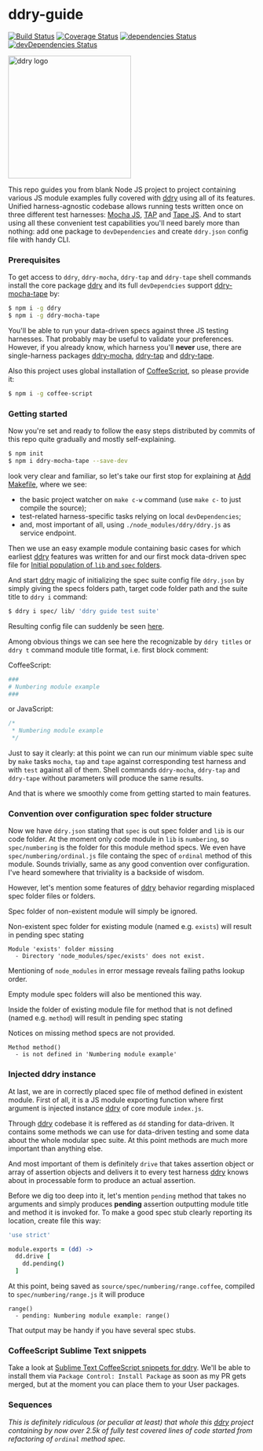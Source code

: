 # ddry-guide

[![Build Status](https://travis-ci.org/ddry/ddry-guide.svg?branch=master)](https://travis-ci.org/ddry/ddry-guide) [![Coverage Status](https://coveralls.io/repos/github/ddry/ddry-guide/badge.svg?branch=master)](https://coveralls.io/github/ddry/ddry-guide?branch=master) [![dependencies Status](https://david-dm.org/ddry/ddry-guide/status.svg)](https://david-dm.org/ddry/ddry-guide) [![devDependencies Status](https://david-dm.org/ddry/ddry-guide/dev-status.svg)](https://david-dm.org/ddry/ddry-guide?type=dev)

<img src="https://cloud.githubusercontent.com/assets/5163953/22628172/6b91f120-ebe0-11e6-8456-0f5b2dc3a553.png" alt="ddry logo" width="250">

This repo guides you from blank Node JS project to project containing various JS module examples fully covered with [ddry](https://www.npmjs.com/package/ddry) using all of its features. Unified harness-agnostic codebase allows running tests written once on three different test harnesses: [Mocha JS](https://www.npmjs.com/package/mocha), [TAP](https://www.npmjs.com/package/tap) and [Tape JS](https://www.npmjs.com/package/tape). And to start using all these convenient test capabilities you'll need barely more than nothing: add one package to `devDependencies` and create `ddry.json` config file with handy CLI.

### Prerequisites

To get access to `ddry`, `ddry-mocha`, `ddry-tap` and `ddry-tape` shell commands install the core package [ddry](https://www.npmjs.com/package/ddry) and its full `devDependcies` support [ddry-mocha-tape](https://www.npmjs.com/package/ddry-mocha-tape) by:

```sh
$ npm i -g ddry
$ npm i -g ddry-mocha-tape
```

You'll be able to run your data-driven specs against three JS testing harnesses. That probably may be useful to validate your preferences. However, if you already know, which harness you'll **never** use, there are single-harness packages [ddry-mocha](https://www.npmjs.com/package/ddry-mocha), [ddry-tap](https://www.npmjs.com/package/ddry-tap) and [ddry-tape](https://www.npmjs.com/package/ddry-tape).

Also this project uses global installation of [CoffeeScript](https://www.npmjs.com/package/coffee-script), so please provide it:

```sh
$ npm i -g coffee-script
```

### Getting started

Now you're set and ready to follow the easy steps distributed by commits of this repo quite gradually and mostly self-explaining.

```sh
$ npm init
$ npm i ddry-mocha-tape --save-dev
```

look very clear and familiar, so let's take our first stop for explaining at [Add Makefile](https://github.com/ddry/ddry-guide/commit/61b7b07166ee771bf3eaf184062f6e225f2d5fb6), where we see:

- the basic project watcher on `make c-w` command (use `make c-` to just compile the source);
- test-related harness-specific tasks relying on local `devDependencies`;
- and, most important of all, using `./node_modules/ddry/ddry.js` as service endpoint.

Then we use an easy example module containing basic cases for which earliest [ddry](https://www.npmjs.com/package/ddry) features was written for and our first mock data-driven spec file for [Initial population of `lib` and `spec` folders](https://github.com/ddry/ddry-guide/commit/0da6ef5c4c65f0b9bb591976ddfadf4133fa5f12).

And start [ddry](https://www.npmjs.com/package/ddry) magic of initializing the spec suite config file `ddry.json` by simply giving the specs folders path, target code folder path and the suite title to `ddry i` command:

```sh
$ ddry i spec/ lib/ 'ddry guide test suite'
```

Resulting config file can suddenly be seen [here](https://github.com/ddry/ddry-guide/commit/47e30020fae390209076e2dfaf1f37e1de1cd061).

Among obvious things we can see here the recognizable by `ddry titles` or `ddry t` command module title format, i.e. first block comment:

CoffeeScript:
```coffee
###
# Numbering module example
###
```

or JavaScript:
```js
/*
 * Numbering module example
 */
```

Just to say it clearly: at this point we can run our minimum viable spec suite by `make` tasks `mocha`, `tap` and `tape` against corresponding test harness and with `test` against all of them. Shell commands `ddry-mocha`, `ddry-tap` and `ddry-tape` without parameters will produce the same results.

And that is where we smoothly come from getting started to main features.

### Convention over configuration spec folder structure

Now we have `ddry.json` stating that `spec` is out spec folder and `lib` is our code folder. At the moment only code module in `lib` is `numbering`, so `spec/numbering` is the folder for this module method specs. We even have `spec/numbering/ordinal.js` file containg the spec of `ordinal` method of this module. Sounds trivially, same as any good convention over configuration. I've heard somewhere that triviality is a backside of wisdom.

However, let's mention some features of [ddry](https://www.npmjs.com/package/ddry) behavior regarding misplaced spec folder files or folders.

Spec folder of non-existent module will simply be ignored.

Non-existent spec folder for existing module (named e.g. `exists`) will result in pending spec stating

```
Module 'exists' folder missing
  - Directory 'node_modules/spec/exists' does not exist.
```

Mentioning of `node_modules` in error message reveals failing paths lookup order.

Empty module spec folders will also be mentioned this way.

Inside the folder of existing module file for method that is not defined (named e.g. `method`) will result in pending spec stating

Notices on missing method specs are not provided.

```
Method method()
  - is not defined in 'Numbering module example'
```

### Injected ddry instance

At last, we are in correctly placed spec file of method defined in existent module. First of all, it is a JS module exporting function where first argument is injected instance [ddry](https://www.npmjs.com/package/ddry) of core module `index.js`.

Through [ddry](https://www.npmjs.com/package/ddry) codebase it is reffered as `dd` standing for data-driven. It contains some methods we can use for data-driven testing and some data about the whole modular spec suite. At this point methods are much more important than anything else.

And most important of them is definitely `drive` that takes assertion object or array of assertion objects and delivers it to every test harness [ddry](https://www.npmjs.com/package/ddry) knows about in processable form to produce an actual assertion.

Before we dig too deep into it, let's mention `pending` method that takes no arguments and simply produces **pending** assertion outputting module title and method it is invoked for. To make a good spec stub clearly reporting its location, create file this way:

```coffee
'use strict'

module.exports = (dd) ->
  dd.drive [
    dd.pending()
  ]
```

At this point, being saved as `source/spec/numbering/range.coffee`, compiled to `spec/numbering/range.js` it will produce

```
range()
  - pending: Numbering module example: range()
```

That output may be handy if you have several spec stubs.

### CoffeeScript Sublime Text snippets

Take a look at [Sublime Text CoffeeScript snippets for ddry](https://github.com/ddry/ddry-sublime-coffee-snippets). We'll be able to install them via `Package Control: Install Package` as soon as my PR gets merged, but at the moment you can place them to your User packages.

### Sequences

_This is definitely ridiculous (or peculiar at least) that whole this [ddry](https://www.npmjs.com/package/ddry) project containing by now over 2.5k of fully test covered lines of code started from refactoring of `ordinal` method spec._
